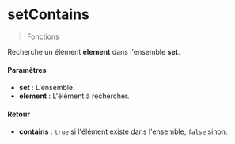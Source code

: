 # setContains
> Fonctions

Recherche un élément **element** dans l'ensemble **set**.

#### Paramètres

- **set** : L'ensemble.
- **element** : L'élément à rechercher.

#### Retour

- **contains** : `true` si l'élément existe dans l'ensemble, `false` sinon.


